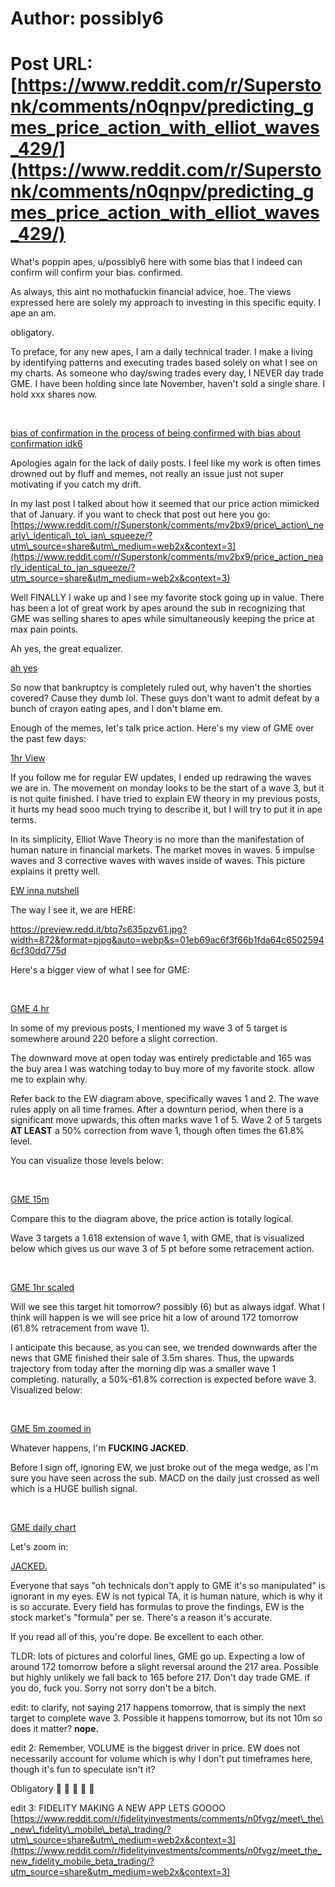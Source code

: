 # Author: possibly6
# Post URL: [https://www.reddit.com/r/Superstonk/comments/n0qnpv/predicting_gmes_price_action_with_elliot_waves_429/](https://www.reddit.com/r/Superstonk/comments/n0qnpv/predicting_gmes_price_action_with_elliot_waves_429/)


What's poppin apes, u/possibly6 here with some bias that I indeed can confirm will confirm your bias. confirmed.

As always, this aint no mothafuckin financial advice, hoe. The views expressed here are solely my approach to investing in this specific equity. I ape an am.

obligatory.

To preface, for any new apes, I am a daily technical trader. I make a living by identifying patterns and executing trades based solely on what I see on my charts. As someone who day/swing trades every day, I NEVER day trade GME. I have been holding since late November, haven't sold a single share. I hold xxx shares now.

&#x200B;

[bias of confirmation in the process of being confirmed with bias about confirmation idk6](https://preview.redd.it/u5wu6mgknzv61.png?width=236&format=png&auto=webp&s=f888d58c3d483ad07529fe50ae07904dc378d5aa)

Apologies again for the lack of daily posts. I feel like my work is often times drowned out by fluff and memes, not really an issue just not super motivating if you catch my drift.

In my last post I talked about how it seemed that our price action mimicked that of January. if you want to check that post out here you go: [https://www.reddit.com/r/Superstonk/comments/mv2bx9/price\_action\_nearly\_identical\_to\_jan\_squeeze/?utm\_source=share&utm\_medium=web2x&context=3](https://www.reddit.com/r/Superstonk/comments/mv2bx9/price_action_nearly_identical_to_jan_squeeze/?utm_source=share&utm_medium=web2x&context=3)

Well FINALLY I wake up and I see my favorite stock going up in value. There has been a lot of great work by apes around the sub in recognizing that GME was selling shares to apes while simultaneously keeping the price at max pain points.

Ah yes, the great equalizer.

[ah yes](https://preview.redd.it/y1zlf360ozv61.png?width=940&format=png&auto=webp&s=5b3c6b7659df08733cf8277fe323ff0d0eacd7ff)

So now that bankruptcy is completely ruled out, why haven't the shorties covered? Cause they dumb lol. These guys don't want to admit defeat by a bunch of crayon eating apes, and I don't blame em.

Enough of the memes, let's talk price action. Here's my view of GME over the past few days:

[1hr View](https://preview.redd.it/685fh3qbozv61.png?width=2858&format=png&auto=webp&s=832182862fdc4bf870bf3998b710c1f7ba73282a)

If you follow me for regular EW updates, I ended up redrawing the waves we are in. The movement on monday looks to be the start of a wave 3, but it is not quite finished. I have tried to explain EW theory in my previous posts, it hurts my head sooo much trying to describe it, but I will try to put it in ape terms.

In its simplicity, Elliot Wave Theory is no more than the manifestation of human nature in financial markets. The market moves in waves. 5 impulse waves and 3 corrective waves with waves inside of waves. This picture explains it pretty well.

[EW inna nutshell](https://preview.redd.it/cjawb2hwozv61.png?width=872&format=png&auto=webp&s=3182683dd303f2068986af613a629ba5d4fc9891)

The way I see it, we are HERE:

https://preview.redd.it/btq7s635pzv61.jpg?width=872&format=pjpg&auto=webp&s=01eb69ac6f3f66b1fda64c65025946cf30dd775d

Here's a bigger view of what I see for GME:

&#x200B;

[GME 4 hr](https://preview.redd.it/tdpe9os8pzv61.png?width=2858&format=png&auto=webp&s=d6be2b410295f8541bfa8056222d4bac11aa294a)

In some of my previous posts, I mentioned my wave 3 of 5 target is somewhere around 220 before a slight correction.

The downward move at open today was entirely predictable and 165 was the buy area I was watching today to buy more of my favorite stock. allow me to explain why.

Refer back to the EW diagram above, specifically waves 1 and 2. The wave rules apply on all time frames. After a downturn period, when there is a significant move upwards, this often marks wave 1 of 5. Wave 2 of 5 targets **AT LEAST** a 50% correction from wave 1, though often times the 61.8% level.

You can visualize those levels below:

&#x200B;

[GME 15m](https://preview.redd.it/fnjui85tpzv61.png?width=2852&format=png&auto=webp&s=dd166d954fc2d5f6e04adeef3bbe8e3d06e8f78c)

Compare this to the diagram above, the price action is totally logical.

Wave 3 targets a 1.618 extension of wave 1, with GME, that is visualized below which gives us our wave 3 of 5 pt before some retracement action.

&#x200B;

[GME 1hr scaled](https://preview.redd.it/omtb09p3qzv61.png?width=2858&format=png&auto=webp&s=c6d3b3000800790156aa5db87e625535520ca75b)

Will we see this target hit tomorrow? possibly (6) but as always idgaf. What I think will happen is we will see price hit a low of around 172 tomorrow (61.8% retracement from wave 1).

I anticipate this because, as you can see, we trended downwards after the news that GME finished their sale of 3.5m shares. Thus, the upwards trajectory from today after the morning dip was a smaller wave 1 completing. naturally, a 50%-61.8% correction is expected before wave 3. Visualized below:

&#x200B;

[GME 5m zoomed in ](https://preview.redd.it/9eb8kgekqzv61.png?width=2858&format=png&auto=webp&s=2dd8e81c6e3e48f61fb68295b19a1386eedb1e26)

Whatever happens, I'm **FUCKING JACKED**.

Before I sign off, ignoring EW, we just broke out of the mega wedge, as I'm sure you have seen across the sub. MACD on the daily just crossed as well which is a HUGE bullish signal.

&#x200B;

[GME daily chart](https://preview.redd.it/ra295gvuqzv61.png?width=2852&format=png&auto=webp&s=0b30eb4cc4893438dd44f2feeef3bda7ff8eab60)

Let's zoom in:

[JACKED.](https://preview.redd.it/jtagem9yqzv61.png?width=2854&format=png&auto=webp&s=d472c762a1cb2ca8532e8863373317e59c575692)

Everyone that says "oh technicals don't apply to GME it's so manipulated" is ignorant in my eyes. EW is not typical TA, it is human nature, which is why it is so accurate. Every field has formulas to prove the findings, EW is the stock market's "formula" per se. There's a reason it's accurate.

If you read all of this, you're dope. Be excellent to each other.

TLDR: lots of pictures and colorful lines, GME go up. Expecting a low of around 172 tomorrow before a slight reversal around the 217 area. Possible but highly unlikely we fall back to 165 before 217. Don't day trade GME. if you do, fuck you. Sorry not sorry don't be a bitch.

edit: to clarify, not saying 217 happens tomorrow, that is simply the next target to complete wave 3. Possible it happens tomorrow, but its not 10m so does it matter? **nope.**

edit 2: Remember, VOLUME is the biggest driver in price. EW does not necessarily account for volume which is why I don't put timeframes here, though it's fun to speculate isn't it?

Obligatory 🚀 🚀 🚀 🚀 🚀

edit 3: FIDELITY MAKING A NEW APP LETS GOOOO [https://www.reddit.com/r/fidelityinvestments/comments/n0fvgz/meet\_the\_new\_fidelity\_mobile\_beta\_trading/?utm\_source=share&utm\_medium=web2x&context=3](https://www.reddit.com/r/fidelityinvestments/comments/n0fvgz/meet_the_new_fidelity_mobile_beta_trading/?utm_source=share&utm_medium=web2x&context=3)